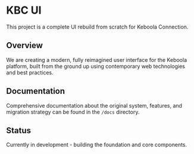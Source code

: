 # KBC UI

This project is a complete UI rebuild from scratch for Keboola Connection.

## Overview

We are creating a modern, fully reimagined user interface for the Keboola platform, built from the ground up using contemporary web technologies and best practices.

## Documentation

Comprehensive documentation about the original system, features, and migration strategy can be found in the `/docs` directory.

## Status

Currently in development - building the foundation and core components.
